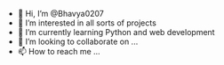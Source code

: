 - 👋 Hi, I’m @Bhavya0207
- 👀 I’m interested in all sorts of projects
- 🌱 I’m currently learning Python and web development
- 💞️ I’m looking to collaborate on ...
- 📫 How to reach me ...

<!---
Bhavya0207/Bhavya0207 is a ✨ special ✨ repository because its `README.md` (this file) appears on your GitHub profile.
You can click the Preview link to take a look at your changes.
--->
